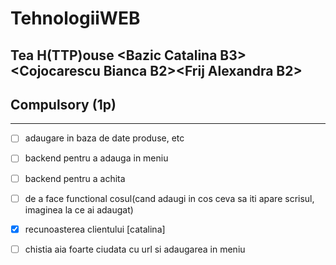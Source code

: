 # TehnologiiWEB
Tea H(TTP)ouse &lt;Bazic Catalina B3>&lt;Cojocarescu Bianca B2>&lt;Frij Alexandra B2>
-----------------------

## Compulsory (1p)

------------------------

- [ ] adaugare in baza de date produse, etc
- [ ] backend pentru a adauga in meniu
- [ ] backend pentru a achita
- [ ] de a face functional cosul(cand adaugi in cos ceva sa iti apare scrisul, imaginea la ce ai adaugat)
- [x] recunoasterea clientului [catalina]
- [ ] chistia aia foarte ciudata cu url si adaugarea in meniu

